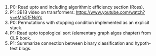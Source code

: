 1. P0: Read upto and including algorithmic efficiency section (Ross).
2. P1: 3B1B video on transformers: https://www.youtube.com/watch?v=eMlx5fFNoYc
3. P0: Permutations with stopping condition implemented as an explicit stack.
4. P1: Read upto topological sort (elementary graph algos chapter) from CLR book.
5. P1: Summarize connection between binary classification and hypoth-test blogs.